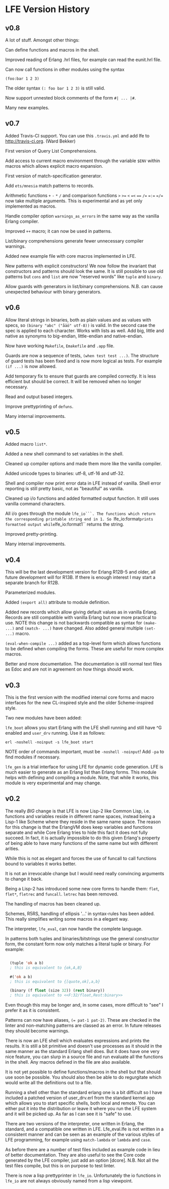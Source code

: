 # LFE Version History

## v0.8

A lot of stuff. Amongst other things:

Can define functions and macros in the shell.

Improved reading of Erlang .hrl files, for example can read the
eunit.hrl file.

Can now call functions in other modules using the syntax

``(foo:bar 1 2 3)``

The older syntax ``(: foo bar 1 2 3)`` is still valid.

Now support unnested block comments of the form ``#| ... |#``.

Many new examples.

## v0.7

Added Travis-CI support. You can use this ``.travis.yml`` and add lfe to
http://travis-ci.org. (Ward Bekker)

First version of Query List Comprehensions.

Add access to current macro environment through the variable ``$ENV``
within macros which allows explicit macro expansion.

First version of match-specification generator.

Add ``ets/mnesia`` match patterns to records.

Arithmetic functions ``+`` ``-`` ``*`` ``/`` and comparison functions
``>`` ``>=`` ``<`` ``=<`` ``==`` ``/=`` ``=:=`` ``=/=`` now
take multiple arguments. This is experimental and as yet only implemented as
macros.

Handle compiler option ``warnings_as_errors`` in the same way as the
vanilla Erlang compiler.

Improved ``++`` macro; it can now be used in patterns.

List/binary comprehensions generate fewer unnecessary compiler
warnings.

Added new example file with core macros implemented in LFE.

New patterns with explicit constructors! We now follow the invariant
that constructors and patterns should look the same. It is still
possible to use old patterns but ``cons`` and ``list`` are now "reserved
words" like ``tuple`` and ``binary``.

Allow guards with generators in list/binary comprehensions. N.B. can
cause unexpected behaviour with binary generators.

## v0.6

Allow literal strings in binaries, both as plain values and as values
with specs, so ``(binary "abc" ("åäö" utf-8))`` is valid. In the second
case the spec is applied to each character. Works with lists as well.
Add big, little and native as synonyms to big-endian, little-endian
and native-endian.

Now have working ``Makefile``, ``Emakefile`` and ``.app`` file.

Guards are now a sequence of tests, ``(when test test ...)``. The
structure of guard tests has been fixed and is now more logical as
tests. For example ``(if ...)`` is now allowed.

Add temporary fix to ensure that guards are compiled correctly. It
is less efficient but should be correct. It will be removed when no
longer necessary.

Read and output based integers.

Improve prettyprinting of ``defuns``.

Many internal improvements.

## v0.5

Added macro ``list*``.

Added a new shell command to set variables in the shell.

Cleaned up compiler options and made them more like the vanilla
compiler.

Added unicode types to binaries: utf-8, utf-16 and utf-32.

Shell and compiler now print error data in LFE instead of vanilla.
Shell error reporting is still pretty basic, not as "beautiful" as
vanilla.

Cleaned up i/o functions and added formatted output function. It still
uses vanilla command characters.

All i/o goes through the module ``lfe_io```. The functions which return
the corresponding printable string end in 1. So ``lfe_io:format`` prints
formatted output while ``lfe_io:format1`` returns the string.

Improved pretty-printing.

Many internal improvements.

## v0.4

This will be the last development version for Erlang R12B-5 and older,
all future development will for R13B. If there is enough interest I
may start a separate branch for R12B.

Parameterized modules.

Added ``(export all)`` attribute to module definition.

Added new records which allow giving default values as in vanilla Erlang.
Records are still compatible with vanilla Erlang but now more practical
to use. NOTE this change is not backwards compatible as syntax for
``(make- ...)`` and ``(match- ...)`` have changed. Also added general
multiple ``(set- ...)`` macro.

``(eval-when-compile ...)`` added as a top-level form which allows
functions to be defined when compiling the forms. These are useful for
more complex macros.

Better and more documentation. The documentation is still normal text
files as Edoc and are not in agreement on how things should work.

## v0.3

This is the first version with the modified internal core forms and
macro interfaces for the new CL-inspired style and the older Scheme-inspired
style.

Two new modules have been added:

``lfe_boot`` allows you start Erlang with the LFE shell running and still
have ^G enabled and ``user_drv`` running. Use it as follows:

``
erl -noshell -noinput -s lfe_boot start
``

NOTE order of commands important, must be ``-noshell -noinput``! Add
``-pa`` to find modules if necessary.

``lfe_gen`` is a trial interface for using LFE for dynamic code
generation. LFE is much easier to generate as an Erlang list than
Erlang forms. This module helps with defining and compiling a module. Note,
that while it works, this module is very experimental and may change.

## v0.2

The really *BIG* change is that LFE is now Lisp-2 like Common Lisp,
i.e. functions and variables reside in different name spaces,
instead being a Lisp-1 like Scheme where they reside in the same
name space. The reason for this change is that the ErlangVM does
keep variables and functions separate and while Core Erlang tries to
hide this fact it does not fully succeed. In fact, it is actually
impossible to do this given Erlang's property of being able to have
many functions of the same name but with different arities.

While this is not as elegant and forces the use of funcall to call
functions bound to variables it works better.

It is not an irrevocable change but I would need really convincing
arguments to change it back.

Being a Lisp-2 has introduced some new core forms to handle them:
``flet``, ``flet*``, ``fletrec`` and ``funcall``. ``letrec`` has been
removed.

The handling of macros has been cleaned up.

Schemes, R5RS, handling of ellipsis '...' in syntax-rules has been
added. This really simplifies writing some macros in a elegant way.

The interpreter, ``lfe_eval``, can now handle the complete language.

In patterns both tuples and binaries/bitstrings use the general
constructor form, the constant form now only matches a literal tuple
or binary. For example:

```cl

  (tuple 'ok a b)
  ; this is equivalent to {ok,A,B}

  #('ok a b)
  ; this is equivalent to {[quote,ok],a,b}

  (binary (f float (size 32)) (rest binary))
  ; this is equivalent to <<F:32/float,Rest:binary>>

```

Even though this may be longer and, in some cases, more difficult to
"see" I prefer it as it is consistent.

Patterns can now have aliases, ``(= pat-1 pat-2)``. These are checked in
the linter and non-matching patterns are classed as an error. In
future releases they should become warnings.

There is now an LFE shell which evaluates expressions and prints the
results. It is still a bit primitive and doesn't use processes as it
should in the same manner as the standard Erlang shell does. But it
does have one very nice feature, you can slurp in a source file and
run evaluate all the functions in the shell. Any macros defined in
the file are also available.

It is not yet possible to define functions/macros in the shell but
that should use soon be possible. You should also then be able to do
regurgitate which would write all the definitions out to a file.

Running a shell other than the standard erlang one is a bit
difficult so I have included a patched version of user_drv.erl from
the standard kernel app which allows you to start specific shells,
both local and remote. You can either put it into the distribution
or leave it where you run the LFE system and it will be picked
up. As far as I can see it is "safe" to use.

There are two versions of the interpreter, one written in Erlang,
the standard, and a compatible one written in LFE. Lfe_eval.lfe is
not written in a consistent manner and can be seen as an example of
the various styles of LFE programming, for example using
``match-lambda`` or ``lambda`` and ``case``.

As before there are a number of test files included as example code
in lieu of better documentation. They are also useful to see the
Core code generated by the LFE compiler, just add an option
[dcore]. N.B. Not all the test files compile, but this is on purpose
to test linter.

There is now a lisp prettyprinter in ``lfe_io``. Unfortunately the io
functions in ``lfe_io`` are not always obviously named from a lisp
viewpoint.
